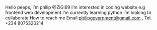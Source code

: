Hello peeps, I’m philip @ZiGi69
I’m interested in coding website e.g frontend web development
I’m currently learning python
I’m looking to collaborate
How to reach me Email:philipgovernment@gmail.com , Tel. +234 8075320214

<!---
ZiGi69/ZiGi69 is a ✨ special ✨ repository because its `README.md` (this file) appears on your GitHub profile.
You can click the Preview link to take a look at your changes.
--->
